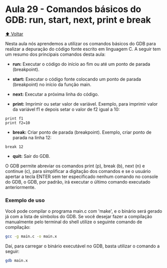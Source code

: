 # Aula 29 - Comandos básicos do GDB: run, start, next, print e break

[:arrow_up: Voltar](https://github.com/Geofisicando/C-orientado-a-testes#%C3%ADndice)

Nesta aula nós aprendemos a utilizar os comandos básicos do GDB para realizar a depuração do código fonte escrito em linguagem C. A seguir tem um resumo dos principais comandos desta aula:

* **run:** Executar o código do início ao fim ou até um ponto de parada (breakpoint).

* **start:** Executar o código fonte colocando um ponto de parada (breakpoint) no início da função main.

* **next:** Executar a próxima linha do código.

* **print:** Imprimir ou setar valor de variável. Exemplo, para imprimir valor da variável f1 e depois setar o valor de f2 igual a 10:

```
print f1
print f2=10
```

* **break:** Criar ponto de parada (breakpoint). Exemplo, criar ponto de parada na linha 12:

```
break 12
```

* **quit:** Sair do GDB.

O GDB permite abreviar os comandos print (p), break (b), next (n) e continue (c), para simplificar a digitação dos comandos e se o usuário apertar a tecla ENTER sem ter especificado nenhum comando no console do GDB, o GDB, por padrão, irá executar o último comando executado anteriormente.

### Exemplo de uso

Você pode compilar o programa main.c com 'make', e o binário será gerado já com a lista de símbolos do GDB. Se você desejar fazer a compilação manualmente pelo terminal do shell utilize o seguinte comando de compilação:

```sh
gcc -g main.c -o main.x
```

Daí, para carregar o binário executável no GDB, basta utilizar o comando a seguir:

```sh
gdb main.x
```
